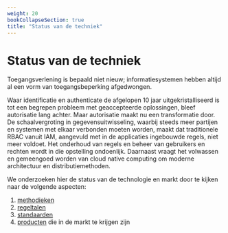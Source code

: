 ```yaml
---
weight: 20
bookCollapseSection: true
title: "Status van de techniek"
---
```


# Status van de techniek

Toegangsverlening is bepaald niet nieuw; informatiesystemen hebben altijd al een vorm van toegangsbeperking afgedwongen.

Waar identificatie en authenticate de afgelopen 10 jaar uitgekristalliseerd is tot een begrepen probleem met geaccepteerde oplossingen,
bleef autorisatie lang achter. Maar autorisatie maakt nu een transformatie door. De schaalvergroting in gegevensuitwisseling, waarbij steeds meer partijen en
systemen met elkaar verbonden moeten worden, maakt dat traditionele RBAC vanuit IAM, aangevuld met in de applicaties
ingebouwde regels, niet meer voldoet. Het onderhoud van regels en beheer van gebruikers en rechten wordt in die opstelling ondoenlijk.
Daarnaast vraagt het volwassen en gemeengoed worden van cloud native computing om moderne architectuur en distributiemethoden.

We onderzoeken hier de status van de technologie en markt door te kijken naar de volgende aspecten:

1. [methodieken](1.methodieken)
2. [regeltalen](2.regeltalen)
3. [standaarden](3.standaarden)
4. [producten](4.producten) die in de markt te krijgen zijn


